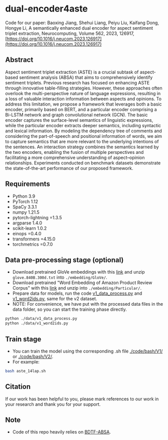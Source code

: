 # dual-encoder4aste
Code for our paper:
Baoxing Jiang, Shehui Liang, Peiyu Liu, Kaifang Dong, Hongye Li, A semantically enhanced dual encoder for aspect sentiment triplet extraction, Neurocomputing, Volume 562, 2023, 126917, [https://doi.org/10.1016/j.neucom.2023.126917](https://doi.org/10.1016/j.neucom.2023.126917)

## Abstract
Aspect sentiment triplet extraction (ASTE) is a crucial subtask of aspect-based sentiment analysis (ABSA) that aims to comprehensively identify sentiment triplets. Previous research has focused on enhancing ASTE through innovative table-filling strategies. However, these approaches often overlook the multi-perspective nature of language expressions, resulting in a loss of valuable interaction information between aspects and opinions. To address this limitation, we propose a framework that leverages both a basic encoder, primarily based on BERT, and a particular encoder comprising a Bi-LSTM network and graph convolutional network (GCN). The basic encoder captures the surface-level semantics of linguistic expressions, while the particular encoder extracts deeper semantics, including syntactic and lexical information. By modeling the dependency tree of comments and considering the part-of-speech and positional information of words, we aim to capture semantics that are more relevant to the underlying intentions of the sentences. An interaction strategy combines the semantics learned by the two encoders, enabling the fusion of multiple perspectives and facilitating a more comprehensive understanding of aspect–opinion relationships. Experiments conducted on benchmark datasets demonstrate the state-of-the-art performance of our proposed framework.

## Requirements
* Python 3.9
* PyTorch 1.12
* SpaCy 3.3.1
* numpy 1.21.5
* pytorch-lightning =1.3.5
* argparse 1.4.0
* scikit-learn 1.0.2
* einops =0.4.0
* transformers =4.15.0
* torchmetrics =0.7.0

## Data pre-processing stage (optional)

* Download pretrained GloVe embeddings with this [link](http://nlp.stanford.edu/data/wordvecs/glove.840B.300d.zip) and unzip `glove.840B.300d.txt` into `./embedding/GloVe/`.
* Download pretrained "Word Embedding of Amazon Product Review Corpus" with this [link](https://zenodo.org/record/3370051) and unzip into `./embedding/Particular/`.
* Prepare data for models, run the code [v1_data_process.py](./data/v1_data_process.py) and [v1_word2ids.py](./data/v1_word2ids.py), same for the v2 dataset.
* NOTE: For convenience, we have put with the processed data files in the data folder, so you can start the training phase directly.
```bash
python ./data/v1_data_process.py
python ./data/v1_word2ids.py
```
## Train stage
* You can train the model using the corresponding .sh file [./code/bash/V1/](./code/bash/V1/) or [./code/bash/V2/](./code/bash/V2/).
* For example:
```bash
bash aste_14lap.sh
```

## Citation

If our work has been helpful to you, please mark references to our work in your research and thank you for your support.

## Note
* Code of this repo heavily relies on [BDTF-ABSA](https://github.com/HITSZ-HLT/BDTF-ABSA).
